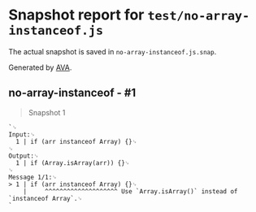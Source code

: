 # Snapshot report for `test/no-array-instanceof.js`

The actual snapshot is saved in `no-array-instanceof.js.snap`.

Generated by [AVA](https://avajs.dev).

## no-array-instanceof - #1

> Snapshot 1

    `␊
    Input:␊
      1 | if (arr instanceof Array) {}␊
    ␊
    Output:␊
      1 | if (Array.isArray(arr)) {}␊
    ␊
    Message 1/1:␊
    > 1 | if (arr instanceof Array) {}␊
        |     ^^^^^^^^^^^^^^^^^^^^ Use `Array.isArray()` instead of `instanceof Array`.␊
    `

